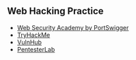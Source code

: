 ## Web Hacking Practice
- [Web Security Academy by PortSwigger](https://portswigger.net/web-security)
- [TryHackMe](https://tryhackme.com/)
- [VulnHub](https://www.vulnhub.com/)
- [PentesterLab](https://pentesterlab.com/)
